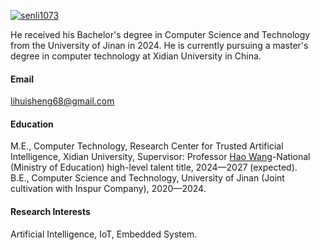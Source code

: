 

[![senli1073](https://img.shields.io/badge/QingpengLi-github-blue?logo=github)](https://github.com/Qingpeng-Li)

He received his Bachelor's degree in Computer Science and Technology from the University of Jinan in 2024. He is currently pursuing a master's degree in computer technology at Xidian University in China.

#### Email
lihuisheng68@gmail.com

#### Education
M.E., Computer Technology, Research Center for Trusted Artificial Intelligence, Xidian University, Supervisor: Professor [Hao Wang](https://faculty.xidian.edu.cn/WANGHAO/zh_CN/index/446795/list/index.htm)-National (Ministry of Education) high-level talent title, 2024—2027 (expected).\
B.E., Computer Science and Technology, University of Jinan (Joint cultivation with Inspur Company), 2020—2024.

#### Research Interests
Artificial Intelligence, IoT, Embedded System.

